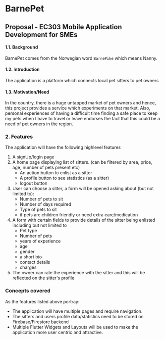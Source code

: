 # BarnePet
## Proposal - EC303 Mobile Application Development for SMEs
#### 1.1. Background
BarnePet comes from the Norwegian word `BarnePike` which means Nanny. 
#### 1.2. Introduction
The application is a platform which connects local pet sitters to pet owners
#### 1.3. Motivation/Need
In the country, there is a huge untapped market of pet owners and hence, this project provides a service which experiments on that market. Also, personal experiences of having a difficult time finding a safe place to keep my pets when I have to travel or leave endorses the fact that this could be a need of pet owners in the region. 

### 2. Features
The application will have the following highlevel features
1. A signUp/login page
2. A home page displaying list of sitters. (can be filtered by area, price, age, number of pets present etc)
   - An action button to enlist as a sitter
   - A profile button to see statistics (as a sitter)
   - logout button
3. User can choose a sitter, a form will be opened asking about (but not limited to):
   - Number of pets to sit
   - Number of days required
   - Type of pets to sit
   - if pets are children friendly or need extra care/medication
5. A form with certain fields to provide details of the sitter being enlisted including but not limited to 
   - Pet type
   - Number of pets
   - years of experience
   - age
   - gender
   - a short bio
   - contact details
   - charges
6. The owner can rate the experience with the sitter and this will be reflected on the sitter's profile

### Concepts covered
As the features listed above portray: 
- The application will have multiple pages and require navigation.
- The sitters and users profile data/statistics need to be stored on Firebase/Firestore backend
- Multiple Flutter Widgets and Layouts will be used to make the application more user centric and attractive.
